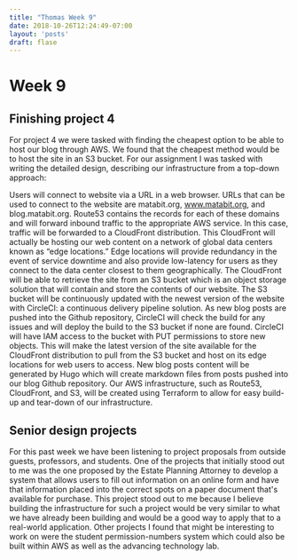 ```yaml
---
title: "Thomas Week 9"
date: 2018-10-26T12:24:49-07:00
layout: 'posts'
draft: flase
---
```


# Week 9

## Finishing project 4
For project 4 we were tasked with finding the cheapest option to be able to host our blog through AWS. We found that the cheapest method would be to host the site in an S3 bucket. For our assignment I was tasked with writing the detailed design, describing our infrastructure from a top-down approach:


Users will connect to website via a URL in a web browser. URLs that can be used to connect to the website are matabit.org, www.matabit.org, and blog.matabit.org. Route53 contains the records for each of these domains and will forward inbound traffic to the appropriate AWS service. In this case, traffic will be forwarded to a CloudFront distribution. This CloudFront will actually be hosting our web content on a network of global data centers known as “edge locations.” Edge locations will provide redundancy in the event of service downtime and also provide low-latency for users as they connect to the data center closest to them geographically. The CloudFront will be able to retrieve the site from an S3 bucket which is an object storage solution that will contain and store the contents of our website. The S3 bucket will be continuously updated with the newest version of the website with CircleCI: a continuous delivery pipeline solution. As new blog posts are pushed into the Github repository, CircleCI will check the build for any issues and will deploy the build to the S3 bucket if none are found. CircleCI will have IAM access to the bucket with PUT permissions to store new objects. This will make the latest version of the site available for the CloudFront distribution to pull from the S3 bucket and host on its edge locations for web users to access. New blog posts content will be generated by Hugo which will create markdown files from posts pushed into our blog Github repository. Our AWS infrastructure, such as Route53, CloudFront, and S3, will be created using Terraform to allow for easy build-up and tear-down of our infrastructure.


## Senior design projects
For this past week we have been listening to project proposals from outside guests, professors, and students. One of the projects that initially stood out to me was the one proposed by the Estate Planning Attorney to develop a system that allows users to fill out information on an online form and have that information placed into the correct spots on a paper document that's available for purchase. This project stood out to me because I believe building the infrastructure for such a project would be very similar to what we have already been building and would be a good way to apply that to a real-world application. Other projects I found that might be interesting to work on were the student permission-numbers system which could also be built within AWS as well as the advancing technology lab.